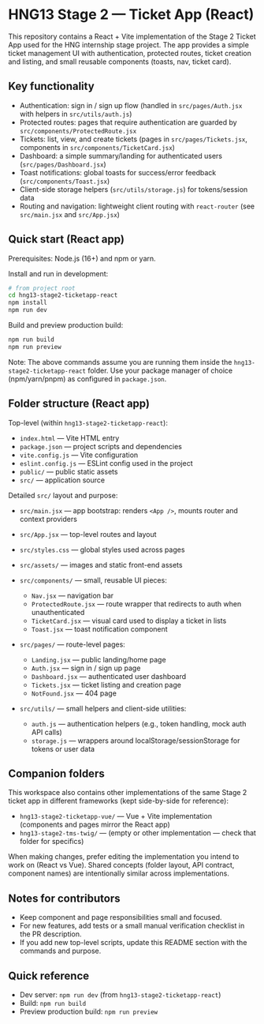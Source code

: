 # HNG13 Stage 2 — Ticket App (React)

This repository contains a React + Vite implementation of the Stage 2 Ticket App used for the HNG internship stage project. The app provides a simple ticket management UI with authentication, protected routes, ticket creation and listing, and small reusable components (toasts, nav, ticket card).


## Key functionality

- Authentication: sign in / sign up flow (handled in `src/pages/Auth.jsx` with helpers in `src/utils/auth.js`)
- Protected routes: pages that require authentication are guarded by `src/components/ProtectedRoute.jsx`
- Tickets: list, view, and create tickets (pages in `src/pages/Tickets.jsx`, components in `src/components/TicketCard.jsx`)
- Dashboard: a simple summary/landing for authenticated users (`src/pages/Dashboard.jsx`)
- Toast notifications: global toasts for success/error feedback (`src/components/Toast.jsx`)
- Client-side storage helpers (`src/utils/storage.js`) for tokens/session data
- Routing and navigation: lightweight client routing with `react-router` (see `src/main.jsx` and `src/App.jsx`)

## Quick start (React app)

Prerequisites: Node.js (16+) and npm or yarn.

Install and run in development:

```sh
# from project root
cd hng13-stage2-ticketapp-react
npm install
npm run dev
```

Build and preview production build:

```sh
npm run build
npm run preview
```

Note: The above commands assume you are running them inside the `hng13-stage2-ticketapp-react` folder. Use your package manager of choice (npm/yarn/pnpm) as configured in `package.json`.

## Folder structure (React app)

Top-level (within `hng13-stage2-ticketapp-react`):

- `index.html` — Vite HTML entry
- `package.json` — project scripts and dependencies
- `vite.config.js` — Vite configuration
- `eslint.config.js` — ESLint config used in the project
- `public/` — public static assets
- `src/` — application source

Detailed `src/` layout and purpose:

- `src/main.jsx` — app bootstrap: renders `<App />`, mounts router and context providers
- `src/App.jsx` — top-level routes and layout
- `src/styles.css` — global styles used across pages
- `src/assets/` — images and static front-end assets

- `src/components/` — small, reusable UI pieces:
	- `Nav.jsx` — navigation bar
	- `ProtectedRoute.jsx` — route wrapper that redirects to auth when unauthenticated
	- `TicketCard.jsx` — visual card used to display a ticket in lists
	- `Toast.jsx` — toast notification component

- `src/pages/` — route-level pages:
	- `Landing.jsx` — public landing/home page
	- `Auth.jsx` — sign in / sign up page
	- `Dashboard.jsx` — authenticated user dashboard
	- `Tickets.jsx` — ticket listing and creation page
	- `NotFound.jsx` — 404 page

- `src/utils/` — small helpers and client-side utilities:
	- `auth.js` — authentication helpers (e.g., token handling, mock auth API calls)
	- `storage.js` — wrappers around localStorage/sessionStorage for tokens or user data

## Companion folders

This workspace also contains other implementations of the same Stage 2 ticket app in different frameworks (kept side-by-side for reference):

- `hng13-stage2-ticketapp-vue/` — Vue + Vite implementation (components and pages mirror the React app)
- `hng13-stage2-tms-twig/` — (empty or other implementation — check that folder for specifics)

When making changes, prefer editing the implementation you intend to work on (React vs Vue). Shared concepts (folder layout, API contract, component names) are intentionally similar across implementations.

## Notes for contributors

- Keep component and page responsibilities small and focused.
- For new features, add tests or a small manual verification checklist in the PR description.
- If you add new top-level scripts, update this README section with the commands and purpose.

## Quick reference

- Dev server: `npm run dev` (from `hng13-stage2-ticketapp-react`)
- Build: `npm run build`
- Preview production build: `npm run preview`

